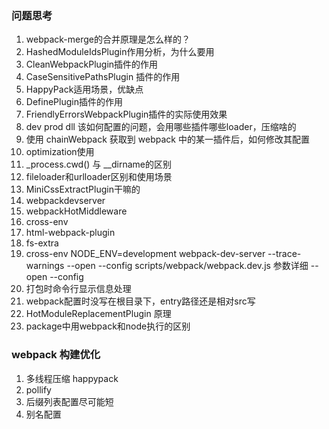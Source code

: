 ### 问题思考
1. webpack-merge的合并原理是怎么样的？
2. HashedModuleIdsPlugin作用分析，为什么要用
3. CleanWebpackPlugin插件的作用
4. CaseSensitivePathsPlugin 插件的作用
5. HappyPack适用场景，优缺点
6. DefinePlugin插件的作用
7. FriendlyErrorsWebpackPlugin插件的实际使用效果
8. dev prod dll 该如何配置的问题，会用哪些插件哪些loader，压缩啥的
9. 使用 chainWebpack 获取到 webpack 中的某一插件后，如何修改其配置
10. optimization使用
11. _process.cwd() 与 __dirname的区别
12. fileloader和urlloader区别和使用场景
13. MiniCssExtractPlugin干嘛的
14. webpackdevserver
15. webpackHotMiddleware
16. cross-env
17. html-webpack-plugin
18. fs-extra
19. cross-env  NODE_ENV=development webpack-dev-server --trace-warnings --open --config scripts/webpack/webpack.dev.js 参数详细 --open --config
20. 打包时命令行显示信息处理
21. webpack配置时没写在根目录下，entry路径还是相对src写
22. HotModuleReplacementPlugin 原理
23. package中用webpack和node执行的区别
###  webpack 构建优化
1. 多线程压缩  happypack
2. pollify
3. 后缀列表配置尽可能短
4. 别名配置